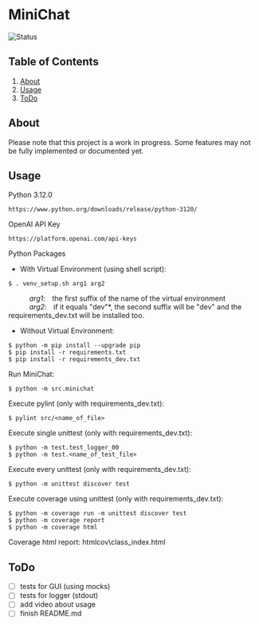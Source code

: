 # MiniChat
![Status](https://img.shields.io/badge/status-in_progress-yellow.svg)

## Table of Contents
1. [About](#about)
1. [Usage](#usage)
1. [ToDo](#todo)

## About
Please note that this project is a work in progress. Some features may not be fully implemented or documented yet.

## Usage
Python 3.12.0
```
https://www.python.org/downloads/release/python-3120/
```
OpenAI API Key
```
https://platform.openai.com/api-keys
```
Python Packages  
- With Virtual Environment (using shell script):
```
$ . venv_setup.sh arg1 arg2
```
&emsp;&emsp;&emsp;*arg1*:&emsp;the first suffix of the name of the virtual environment  
&emsp;&emsp;&emsp;*arg2*:&emsp;if it equals "dev"*, the second suffix will be "dev" and the requirements_dev.txt will be installed too.  
-  Without Virtual Environment:
```
$ python -m pip install --upgrade pip
$ pip install -r requirements.txt
$ pip install -r requirements_dev.txt
```
Run MiniChat:
```
$ python -m src.minichat
```
Execute pylint (only with requirements_dev.txt):
```
$ pylint src/<name_of_file>
```
Execute single unittest (only with requirements_dev.txt):
```
$ python -m test.test_logger_00
$ python -m test.<name_of_test_file>
```
Execute every unittest (only with requirements_dev.txt):
```
$ python -m unittest discover test
```
Execute coverage using unittest (only with requirements_dev.txt):
```
$ python -m coverage run -m unittest discover test
$ python -m coverage report
$ python -m coverage html
```
Coverage html report: htmlcov\class_index.html

## ToDo
- [ ] tests for GUI (using mocks)
- [ ] tests for logger (stdout)
- [ ] add video about usage
- [ ] finish README.md

<!--
just ideas:
1. [Description](#description)
1. [Getting Started](#getting_started)
1. [Installation](#installation)
1. [Authors](#authors)
1. [ToDo](#todo)
-->
<!--
just ideas:
## About/Description
## Demo

## Getting Started
### Dependencies
### Installing
### Executing program/Usage

## Help
## Authors
## Version History
## License
## Acknowledgments
## ToDo
-->
